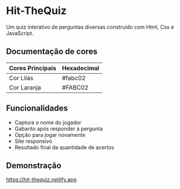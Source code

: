 
# Hit-TheQuiz

Um quiz interativo de perguntas diversas construido com Html, Css e JavaScript.
## Documentação de cores

| Cores Principais              | Hexadecimal                                                |
| ----------------- | ---------------------------------------------------------------- |
| Cor Lilás      |  #fabc02 |
| Cor Laranja      | #FABC02 |



## Funcionalidades

- Captura o nome do jogador
- Gabarito após responder a pergunta
- Opção para jogar novamente
- Site responsivo
- Resultado final da quantidade de acertos


## Demonstração

https://hit-thequiz.netlify.app

